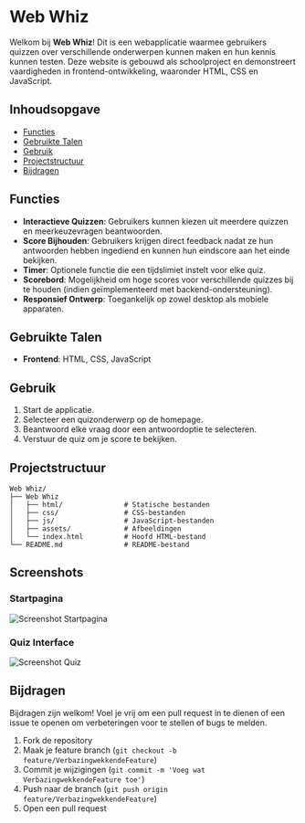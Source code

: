 # Web Whiz

Welkom bij **Web Whiz**! Dit is een webapplicatie waarmee gebruikers quizzen over verschillende onderwerpen kunnen maken en hun kennis kunnen testen. Deze website is gebouwd als schoolproject en demonstreert vaardigheden in frontend-ontwikkeling, waaronder HTML, CSS en JavaScript.

## Inhoudsopgave

- [Functies](#functies)
- [Gebruikte Talen](#talen)
- [Gebruik](#gebruik)
- [Projectstructuur](#project-structuur)
- [Bijdragen](#bijdragen)

## Functies

- **Interactieve Quizzen**: Gebruikers kunnen kiezen uit meerdere quizzen en meerkeuzevragen beantwoorden.
- **Score Bijhouden**: Gebruikers krijgen direct feedback nadat ze hun antwoorden hebben ingediend en kunnen hun eindscore aan het einde bekijken.
- **Timer**: Optionele functie die een tijdslimiet instelt voor elke quiz.
- **Scorebord**: Mogelijkheid om hoge scores voor verschillende quizzes bij te houden (indien geïmplementeerd met backend-ondersteuning).
- **Responsief Ontwerp**: Toegankelijk op zowel desktop als mobiele apparaten.

## Gebruikte Talen

- **Frontend**: HTML, CSS, JavaScript

## Gebruik

1. Start de applicatie.
2. Selecteer een quizonderwerp op de homepage.
3. Beantwoord elke vraag door een antwoordoptie te selecteren.
4. Verstuur de quiz om je score te bekijken.

## Projectstructuur

```plaintext
Web Whiz/
├── Web Whiz
│   ├── html/               # Statische bestanden
│   ├── css/                # CSS-bestanden
│   ├── js/                 # JavaScript-bestanden
│   ├── assets/             # Afbeeldingen
│   └── index.html          # Hoofd HTML-bestand
└── README.md               # README-bestand
```

## Screenshots

### Startpagina
![Screenshot Startpagina](https://i.postimg.cc/GTwFP1gn/Screenshot-2024-11-06-091319.png)

### Quiz Interface
![Screenshot Quiz](https://imgur.com/UagPdOn)

## Bijdragen

Bijdragen zijn welkom! Voel je vrij om een pull request in te dienen of een issue te openen om verbeteringen voor te stellen of bugs te melden.

1. Fork de repository
2. Maak je feature branch (`git checkout -b feature/VerbazingwekkendeFeature`)
3. Commit je wijzigingen (`git commit -m 'Voeg wat VerbazingwekkendeFeature toe'`)
4. Push naar de branch (`git push origin feature/VerbazingwekkendeFeature`)
5. Open een pull request
